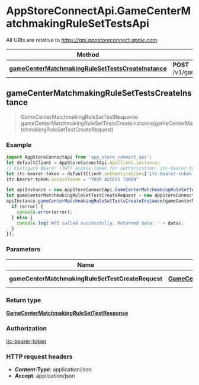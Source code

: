 # AppStoreConnectApi.GameCenterMatchmakingRuleSetTestsApi

All URIs are relative to *https://api.appstoreconnect.apple.com*

Method | HTTP request | Description
------------- | ------------- | -------------
[**gameCenterMatchmakingRuleSetTestsCreateInstance**](GameCenterMatchmakingRuleSetTestsApi.md#gameCenterMatchmakingRuleSetTestsCreateInstance) | **POST** /v1/gameCenterMatchmakingRuleSetTests | 



## gameCenterMatchmakingRuleSetTestsCreateInstance

> GameCenterMatchmakingRuleSetTestResponse gameCenterMatchmakingRuleSetTestsCreateInstance(gameCenterMatchmakingRuleSetTestCreateRequest)



### Example

```javascript
import AppStoreConnectApi from 'app_store_connect_api';
let defaultClient = AppStoreConnectApi.ApiClient.instance;
// Configure Bearer (JWT) access token for authorization: itc-bearer-token
let itc-bearer-token = defaultClient.authentications['itc-bearer-token'];
itc-bearer-token.accessToken = "YOUR ACCESS TOKEN"

let apiInstance = new AppStoreConnectApi.GameCenterMatchmakingRuleSetTestsApi();
let gameCenterMatchmakingRuleSetTestCreateRequest = new AppStoreConnectApi.GameCenterMatchmakingRuleSetTestCreateRequest(); // GameCenterMatchmakingRuleSetTestCreateRequest | GameCenterMatchmakingRuleSetTest representation
apiInstance.gameCenterMatchmakingRuleSetTestsCreateInstance(gameCenterMatchmakingRuleSetTestCreateRequest, (error, data, response) => {
  if (error) {
    console.error(error);
  } else {
    console.log('API called successfully. Returned data: ' + data);
  }
});
```

### Parameters


Name | Type | Description  | Notes
------------- | ------------- | ------------- | -------------
 **gameCenterMatchmakingRuleSetTestCreateRequest** | [**GameCenterMatchmakingRuleSetTestCreateRequest**](GameCenterMatchmakingRuleSetTestCreateRequest.md)| GameCenterMatchmakingRuleSetTest representation | 

### Return type

[**GameCenterMatchmakingRuleSetTestResponse**](GameCenterMatchmakingRuleSetTestResponse.md)

### Authorization

[itc-bearer-token](../README.md#itc-bearer-token)

### HTTP request headers

- **Content-Type**: application/json
- **Accept**: application/json

